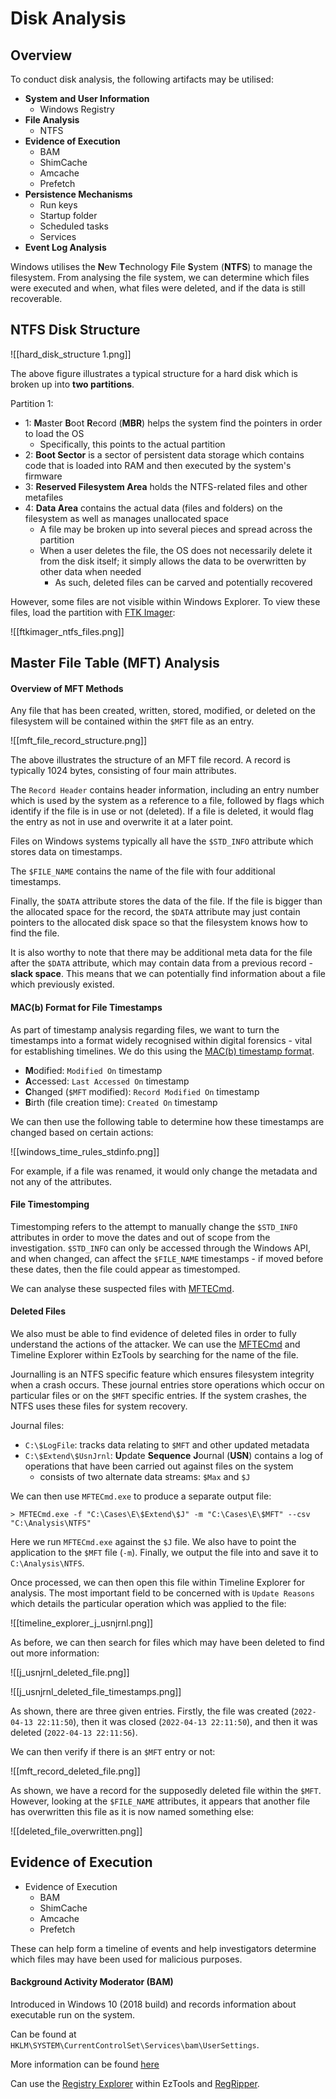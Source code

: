 # Disk Analysis

## Overview

To conduct disk analysis, the following artifacts may be utilised:

- **System and User Information**
	- Windows Registry
- **File Analysis**
	- NTFS
- **Evidence of Execution**
	- BAM
	- ShimCache
	- Amcache
	- Prefetch
- **Persistence Mechanisms**
	- Run keys
	- Startup folder
	- Scheduled tasks
	- Services
- **Event Log Analysis**

Windows utilises the **N**ew **T**echnology **F**ile **S**ystem (**NTFS**) to manage the filesystem.  From analysing the file system, we can determine which files were executed and when, what files were deleted, and if the data is still recoverable.

## NTFS Disk Structure

![[hard_disk_structure 1.png]]

The above figure illustrates a typical structure for a hard disk which is broken up into **two partitions**.

Partition 1:
- 1: **M**aster **B**oot **R**ecord (**MBR**) helps the system find the pointers in order to load the OS
	- Specifically, this points to the actual partition
- 2: **Boot Sector** is a sector of persistent data storage which contains code that is loaded into RAM and then executed by the system's firmware
- 3: **Reserved Filesystem Area** holds the NTFS-related files and other metafiles
- 4: **Data Area** contains the actual data (files and folders) on the filesystem as well as manages unallocated space
	- A file may be broken up into several pieces and spread across the partition
	- When a user deletes the file, the OS does not necessarily delete it from the disk itself; it simply allows the data to be overwritten by other data when needed
		- As such, deleted files can be carved and potentially recovered

However, some files are not visible within Windows Explorer.  To view these files, load the partition with [FTK Imager](obsidian://open?vault=cyber_notes&file=Blue%20Team%2FForensics%2FTools%2FFTK%20Imager):

![[ftkimager_ntfs_files.png]]

## Master File Table (MFT) Analysis

#### Overview of MFT Methods

Any file that has been created, written, stored, modified, or deleted on the filesystem will be contained within the `$MFT` file as an entry.

![[mft_file_record_structure.png]]

The above illustrates the structure of an MFT file record.  A record is typically 1024 bytes, consisting of four main attributes.  

The `Record Header` contains header information, including an entry number which is used by the system as a reference to a file, followed by flags which identify if the file is in use or not (deleted).  If a file is deleted, it would flag the entry as not in use and overwrite it at a later point.  

Files on Windows systems typically all have the `$STD_INFO` attribute which stores data on timestamps.  

The `$FILE_NAME` contains the name of the file with four additional timestamps.  

Finally, the `$DATA` attribute stores the data of the file.  If the file is bigger than the allocated space for the record, the `$DATA` attribute may just contain pointers to the allocated disk space so that the filesystem knows how to find the file.

It is also worthy to note that there may be additional meta data for the file after the `$DATA` attribute, which may contain data from a previous record - **slack space**.  This means that we can potentially find information about a file which previously existed.

#### MAC(b) Format for File Timestamps

As part of timestamp analysis regarding files, we want to turn the timestamps into a format widely recognised within digital forensics - vital for establishing timelines.  We do this using the [MAC(b) timestamp format](https://andreafortuna.org/2017/10/06/macb-times-in-windows-forensic-analysis/).

- **M**odified: `Modified On` timestamp
- **A**ccessed: `Last Accessed On` timestamp
- **C**hanged (`$MFT` modified): `Record Modified On` timestamp
- **B**irth (file creation time): `Created On` timestamp

We can then use the following table to determine how these timestamps are changed based on certain actions:

![[windows_time_rules_stdinfo.png]]

For example, if a file was renamed, it would only change the metadata and not any of the attributes.

#### File Timestomping

Timestomping refers to the attempt to manually change the `$STD_INFO` attributes in order to move the dates and out of scope from the investigation.  `$STD_INFO` can only be accessed through the Windows API, and when changed, can affect the `$FILE_NAME` timestamps - if moved before these dates, then the file could appear as timestomped.

We can analyse these suspected files with [MFTECmd](obsidian://open?vault=cyber_notes&file=Blue%20Team%2FForensics%2FTools%2FEzTools%2FMFTECmd).

#### Deleted Files

We also must be able to find evidence of deleted files in order to fully understand the actions of the attacker.  We can use the [MFTECmd](obsidian://open?vault=cyber_notes&file=Blue%20Team%2FForensics%2FTools%2FEzTools%2FMFTECmd) and Timeline Explorer within EzTools by searching for the name of the file.

Journalling is an NTFS specific feature which ensures filesystem integrity when a crash occurs.  These journal entries store operations which occur on particular files or on the `$MFT` specific entries.  If the system crashes, the NTFS uses these files for system recovery.

Journal files:
- `C:\$LogFile`: tracks data relating to `$MFT` and other updated metadata
- `C:\$Extend\$UsnJrnl`: **U**pdate **Sequence** **J**ournal (**USN**) contains a log of operations that have been carried out against files on the system
	- consists of two alternate data streams: `$Max` and `$J`

We can then use `MFTECmd.exe` to produce a separate output file:

```console
> MFTECmd.exe -f "C:\Cases\E\$Extend\$J" -m "C:\Cases\E\$MFT" --csv "C:\Analysis\NTFS"
```

Here we run `MFTECmd.exe` against the `$J` file.  We also have to point the application to the `$MFT` file (`-m`).  Finally, we output the file into and save it to `C:\Analysis\NTFS`.

Once processed, we can then open this file within Timeline Explorer for analysis.  The most important field to be concerned with is `Update Reasons` which details the particular operation which was applied to the file:

![[timeline_explorer_j_usnjrnl.png]]

As before, we can then search for files which may have been deleted to find out more information:

![[j_usnjrnl_deleted_file.png]]

![[j_usnjrnl_deleted_file_timestamps.png]]

As shown, there are three given entries.  Firstly, the file was created (`2022-04-13 22:11:50`), then it was closed (`2022-04-13 22:11:50`), and then it was deleted (`2022-04-13 22:11:56`).

We can then verify if there is an `$MFT` entry or not:

![[mft_record_deleted_file.png]]

As shown, we have a record for the supposedly deleted file within the `$MFT`.  However, looking at the `$FILE_NAME` attributes, it appears that another file has overwritten this file as it is now named something else:

![[deleted_file_overwritten.png]]

## Evidence of Execution

- Evidence of Execution
	- BAM
	- ShimCache
	- Amcache
	- Prefetch

These can help form a timeline of events and help investigators determine which files may have been used for malicious purposes.

#### Background Activity Moderator (BAM)

Introduced in Windows 10 (2018 build) and records information about executable run on the system.

Can be found at `HKLM\SYSTEM\CurrentControlSet\Services\bam\UserSettings`.

More information can be found [here](https://dfir.ru/2020/04/08/bam-internals)

Can use the [Registry Explorer](obsidian://open?vault=cyber_notes&file=Blue%20Team%2FForensics%2FTools%2FEzTools%2FRegistry%20Explorer) within EzTools and [RegRipper](obsidian://open?vault=cyber_notes&file=Blue%20Team%2FForensics%2FTools%2FRegRipper).

